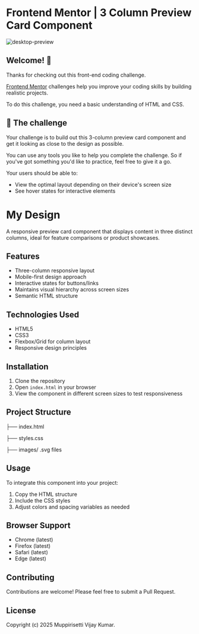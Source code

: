 # Frontend Mentor | 3 Column Preview Card Component
![desktop-preview](https://github.com/user-attachments/assets/f07ad146-799c-4b4b-88a9-f43e6b8b9884)

## Welcome! 👋
Thanks for checking out this front-end coding challenge.

[Frontend Mentor](https://frontendmentor.io/) challenges help you improve your coding skills by building realistic projects.

To do this challenge, you need a basic understanding of HTML and CSS.

## 📝 The challenge
Your challenge is to build out this 3-column preview card component and get it looking as close to the design as possible.

You can use any tools you like to help you complete the challenge. So if you've got something you'd like to practice, feel free to give it a go.

Your users should be able to:

- View the optimal layout depending on their device's screen size
- See hover states for interactive elements

# My Design
A responsive preview card component that displays content in three distinct columns, ideal for feature comparisons or product showcases.

## Features
- Three-column responsive layout
- Mobile-first design approach
- Interactive states for buttons/links
- Maintains visual hierarchy across screen sizes
- Semantic HTML structure

## Technologies Used
- HTML5
- CSS3
- Flexbox/Grid for column layout
- Responsive design principles

## Installation
1. Clone the repository
2. Open `index.html` in your browser
3. View the component in different screen sizes to test responsiveness

## Project Structure
├── index.html

├── styles.css

├── images/ .svg files


## Usage
To integrate this component into your project:
1. Copy the HTML structure
2. Include the CSS styles
3. Adjust colors and spacing variables as needed

## Browser Support
- Chrome (latest)
- Firefox (latest)
- Safari (latest)
- Edge (latest)

## Contributing
Contributions are welcome! Please feel free to submit a Pull Request.

## License
Copyright (c) 2025 Muppirisetti Vijay Kumar.
